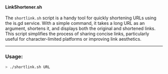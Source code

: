 #### LinkShortener.sh

The `shortlink.sh` script is a handy tool for quickly shortening URLs using the is.gd service. With a simple command, it takes a long URL as an argument, shortens it, and displays both the original and shortened links. This script simplifies the process of sharing concise links, particularly useful for character-limited platforms or improving link aesthetics.

---

### Usage:
```bash
> ./shortlink.sh URL
```
